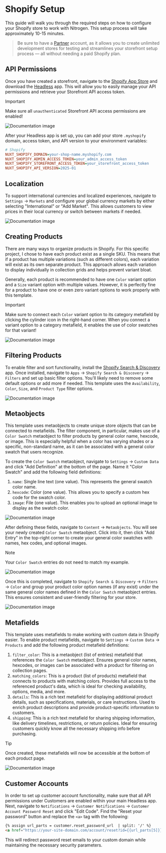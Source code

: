 # Shopify Setup

This guide will walk you through the required steps on how to configure your Shopify store to work with Nitrogen. This setup process will take approximately 10-15 minutes.

> Be sure to have a [Partner](https://www.shopify.com/partners) account, as it allows you to create unlimited development stores for testing and streamlines your storefront setup process — all without needing a paid Shopify plan.

## API Permissions

Once you have created a storefront, navigate to the [Shopify App Store](https://apps.shopify.com/) and download the [Headless](https://apps.shopify.com/headless) app. This will allow you to easily manage your API permissions and retrieve your Storefront API access token.

> [!IMPORTANT]
> Make sure all `unauthenticated` Storefront API access permissions are enabled!

![Documentation image](/src/images/headless_app.png)

After your Headless app is set up, you can add your store `.myshopify` domain, access token, and API version to your environment variables:

```ini
# Shopify
NUXT_SHOPIFY_DOMAIN=your-shop-name.myshopify.com
NUXT_SHOPIFY_ADMIN_ACCESS_TOKEN=your_admin_access_token
NUXT_SHOPIFY_STOREFRONT_ACCESS_TOKEN=your_storefront_access_token
NUXT_SHOPIFY_API_VERSION=2025-01
```

## Localization

To support international currencies and localized experiences, navigate to `Settings` → `Markets` and configure your global currency markets by either selecting "International" or "Add Market". This allows customers to view prices in their local currency or switch between markets if needed.

![Documentation image](/src/images/markets.png)

## Creating Products

There are many ways to organize products in Shopify. For this specific project, I chose to have each product exist as a single SKU. This means that if a product has multiple variations (such as different colors), each variation will exist as its own separate product. This approach allows each variation to display individually in collection grids and helps prevent variant bloat.

Generally, each product is recommended to have one `Color` variant option and a `Size` variant option with multiple values. However, it is perfectly fine for a product to have one or even zero variant options to work properly with this template.

> [!IMPORTANT]
> Make sure to connect each `Color` variant option to its category metafield by clicking the cylinder icon in the right-hand corner. When you connect a variant option to a category metafield, it enables the use of color swatches for that variant!

![Documentation image](/src/images/variants.png)

## Filtering Products

To enable filter and sort functionality, install the [Shopify Search & Discovery](https://apps.shopify.com/search-and-discovery?search_id=81e9e3f8-f482-4c8c-83c2-a80090d606df&surface_detail=search+and+discovery&surface_inter_position=1&surface_intra_position=5&surface_type=search) app. Once installed, navigate to `Apps` → `Shopify Search & Discovery` → `Filters` and set up basic filter options. You'll likely need to remove some default options or add more if needed. This template uses the `Availability`, `Color`, `Size`, and `Product Type` filter options.

![Documentation image](/src/images/filters.png)

## Metaobjects

This template uses metaobjects to create unique store objects that can be connected to metafields. The filter component, in particular, makes use of a `Color Swatch` metaobject to filter products by general color name, hexcode, or image. This is especially helpful when a color has varying shades or a specific, non-standard name, as it can be associated with a general color swatch that users recognize.

To create the `Color Swatch` metaobject, navigate to `Settings` → `Custom Data` and click "Add Definition" at the bottom of the page. Name it "Color Swatch" and add the following field definitions:

1. `name`: Single line text (one value). This represents the general swatch color name.
2. `hexcode`: Color (one value). This allows you to specify a custom hex code for the swatch color.
3. `image`: File (one value). This enables you to upload an optional image to display as the swatch color.

![Documentation image](/src/images/metaobject.png)

After defining these fields, navigate to `Content` → `Metaobjects`. You will see your newly created `Color Swatch` metaobject. Click into it, then click "Add Entry" in the top-right corner to create your general color swatches with names, hex codes, and optional images.

> [!NOTE]
> Your `Color Swatch` entries do not need to match my example.

![Documentation image](/src/images/swatch_entries.png)

Once this is completed, navigate to `Shopify Search & Discovery` → `Filters` → `Color` and group your product color option names (if any exist) under the same general color names defined in the `Color Swatch` metaobject entries. This ensures consistent and user-friendly filtering for your store.

![Documentation image](/src/images/color_groups.png)

## Metafields

This template uses metafields to make working with custom data in Shopify easier. To enable product metafields, navigate to `Settings` → `Custom Data` → `Products` and add the following product metafield definitions:

1. `filter_color`: This is a metaobject (list of entries) metafield that references the `Color Swatch` metaobject. Ensures general color names, hexcodes, or images can be associated with a product for filtering on collection pages.
2. `matching_colors`: This is a product (list of products) metafield that connects to products with matching colors. Provides full access to the referenced product's data, which is ideal for checking availability, options, media, and more.
3. `details`: This is a rich text metafield for displaying additional product details, such as specifications, materials, or care instructions. Used to enrich product descriptions and provide product-specific information to customers.
4. `shipping`: This is a rich text metafield for sharing shipping information, like delivery timelines, restrictions, or return policies. Ideal for ensuring customers quickly know all the necessary shipping info before purchasing.

> [!TIP]
> Once created, these metafields will now be accessible at the bottom of each product page.

![Documentation image](/src/images/product_metafields.png)

## Customer Accounts

In order to set up customer account functionality, make sure that all API permissions under Customers are enabled within your main Headless app. Next, navigate to `Notifications` → `Customer Notifications` → `Customer Account Password Reset` and click "Edit Code". Find the "Reset your password" button and replace the `<a>` tag with the following:

```html
{% assign url_parts = customer.reset_password_url  | split: '/' %}
<a href="https://your-site-domain.com/account/reset?id={{url_parts[5]}}&token={{url_parts[6]}}" class="button__text">Reset your password</a>
```

This will redirect password reset emails to your custom domain while maintaining the necessary security parameters.
